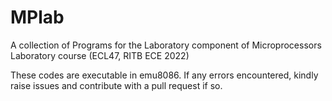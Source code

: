 # MPlab
A collection of Programs for the Laboratory component of  Microprocessors Laboratory course (ECL47, RITB ECE 2022)

These codes are executable in emu8086. If any errors encountered, kindly raise issues and contribute with a pull request if so.
